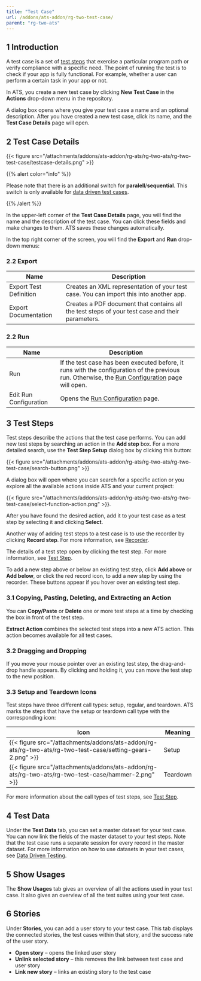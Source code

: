 ```yaml
---
title: "Test Case"
url: /addons/ats-addon/rg-two-test-case/
parent: "rg-two-ats"
---
```


## 1 Introduction

A test case is a set of [test steps](/addons/ats-addon/rg-two-test-step/) that exercise a particular program path or verify compliance with a specific need. The point of running the test is to check if your app is fully functional. For example, whether a user can perform a certain task in your app or not.

In ATS, you create a new test case by clicking **New Test Case** in the **Actions** drop-down menu in the repository.

A dialog box opens where you give your test case a name and an optional description. After you have created a new test case, click its name, and the **Test Case Details** page will open.

## 2 Test Case Details

{{< figure src="/attachments/addons/ats-addon/rg-ats/rg-two-ats/rg-two-test-case/testcase-details.png" >}}

{{% alert color="info" %}}

Please note that there is an additional switch for **paralell**/**sequential**. This switch is only available for [data driven test cases](/addons/ats-addon/rg-two-data-driven-testing/).

{{% /alert %}}

In the upper-left corner of the **Test Case Details** page, you will find the name and the description of the test case. You can click these fields and make changes to them. ATS saves these changes automatically.

In the top right corner of the screen, you will find the **Export** and **Run** drop-down menus:

### 2.2 Export

| Name                   | Description                              |
| ---------------------- | ---------------------------------------- |
| Export Test Definition | Creates an XML representation of your test case. You can import this into another app. |
| Export Documentation | Creates a PDF document that contains all the test steps of your test case and their parameters. |

### 2.2 Run

| Name                   | Description                              |
| ---------------------- | ---------------------------------------- |
| Run                    | If the test case has been executed before, it runs with the configuration of the previous run. Otherwise, the [Run Configuration](/addons/ats-addon/rg-two-test-run/) page will open. |
| Edit Run Configuration | Opens the [Run Configuration](/addons/ats-addon/rg-two-test-run/) page. |

## 3 Test Steps

Test steps describe the actions that the test case performs. You can add new test steps by searching an action in the **Add step** box. For a more detailed search, use the **Test Step Setup** dialog box by clicking this button:

{{< figure src="/attachments/addons/ats-addon/rg-ats/rg-two-ats/rg-two-test-case/search-button.png" >}}

A dialog box will open where you can search for a specific action or you explore all the available actions inside ATS and your current project:

{{< figure src="/attachments/addons/ats-addon/rg-ats/rg-two-ats/rg-two-test-case/select-function-action.png" >}}.

After you have found the desired action, add it to your test case as a test step by selecting it and clicking **Select**.

Another way of adding test steps to a test case is to use the recorder by clicking **Record step**. For more information, see [Recorder](/addons/ats-addon/rg-two-recorder/).

The details of a test step open by clicking the test step. For more information, see [Test Step](/addons/ats-addon/rg-two-test-step/).

To add a new step above or below an existing test step, click **Add above** or **Add below**, or click the red record icon, to add a new step by using the recorder. These buttons appear if you hover over an existing test step.

### 3.1 Copying, Pasting, Deleting, and  Extracting an Action

You can **Copy/Paste** or **Delete** one or more test steps at a time by checking the box in front of the test step.

**Extract Action** combines the selected test steps into a new ATS action. This action becomes available for all test cases.

### 3.2 Dragging and Dropping

If you move your mouse pointer over an existing test step, the drag-and-drop handle appears. By clicking and holding it, you can move the test step to the new position.

### 3.3 Setup and Teardown Icons

Test steps have three different call types: setup, regular, and teardown. ATS marks the steps that have the setup or teardown call type with the corresponding icon:

| Icon                                     | Meaning  |
| ---------------------------------------- | -------- |
| {{< figure src="/attachments/addons/ats-addon/rg-ats/rg-two-ats/rg-two-test-case/setting-gears-2.png" >}} | Setup    |
| {{< figure src="/attachments/addons/ats-addon/rg-ats/rg-two-ats/rg-two-test-case/hammer-2.png" >}}       | Teardown |

For more information about the call types of test steps, see [Test Step](/addons/ats-addon/rg-two-test-step/).

## 4 Test Data

Under the **Test Data** tab, you can set a master dataset for your test case. You can now link the fields of the master dataset to your test steps. Note that the test case runs a separate session for every record in the master dataset. For more information on how to use datasets in your test cases, see [Data Driven Testing](/addons/ats-addon/rg-two-data-driven-testing/).

## 5 Show Usages

The **Show Usages** tab gives an overview of all the actions used in your test case. It also gives an overview of all the test suites using your test case.

## 6 Stories

Under **Stories**, you can add a user story to your test case. This tab displays the connected stories, the test cases within that story, and the success rate of the user story.

* **Open story** – opens the linked user story
* **Unlink selected story** – this removes the link between test case and user story
* **Link new story** – links an existing story to the test case
